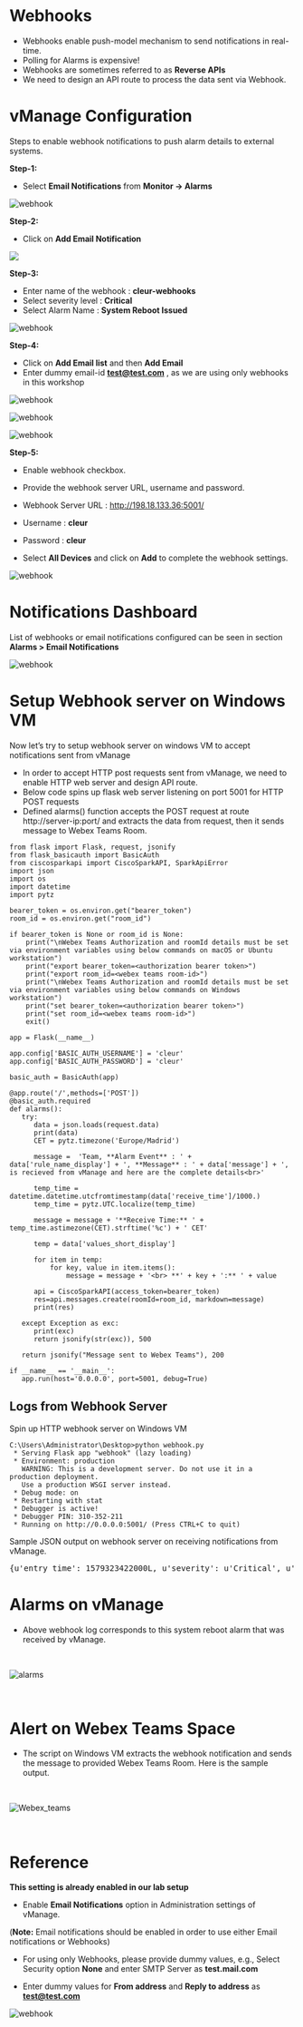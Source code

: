 # Webhooks

-   Webhooks enable push-model mechanism to send notifications in real-time.
-   Polling for Alarms is expensive!
-   Webhooks are sometimes referred to as **Reverse APIs**
-   We need to design an API route to process the data sent via Webhook.

# vManage Configuration

Steps to enable webhook notifications to push alarm details to external systems.

**Step-1:**

- Select **Email Notifications** from **Monitor -> Alarms**

![webhook](images/step1.png)

**Step-2:**

- Click on **Add Email Notification**

![](images/step2.png)

**Step-3:**

- Enter name of the webhook : <b>cleur-webhooks</b>
- Select severity level : <b>Critical</b>
- Select Alarm Name : <b>System Reboot Issued</b>

![webhook](images/step3.png)

**Step-4:**

- Click on <b>Add Email list</b> and then <b>Add Email</b>
- Enter dummy email-id **test@test.com** , as we are using only webhooks in this workshop

![webhook](images/step11.png)

![webhook](images/step10.png)

![webhook](images/step4.png)

**Step-5:**

- Enable webhook checkbox.
- Provide the webhook server URL, username and password. 

- Webhook Server URL : http://198.18.133.36:5001/
- Username : **cleur**
- Password : **cleur**

- Select **All Devices** and click on **Add** to complete the webhook settings.

![webhook](images/step5.png)

#	Notifications Dashboard 

List of webhooks or email notifications configured can be seen in section **Alarms > Email Notifications**

![webhook](images/step6.png)

# Setup Webhook server on Windows VM

Now let’s try to setup webhook server on windows VM to accept notifications sent from vManage

- In order to accept HTTP post requests sent from vManage, we need to enable HTTP web server and design API route.
- Below code spins up flask web server listening on port 5001 for HTTP POST requests
- Defined alarms() function accepts the POST request at route http://server-ip:port/ and extracts the data from request, then it sends message
to Webex Teams Room. 

```
from flask import Flask, request, jsonify
from flask_basicauth import BasicAuth
from ciscosparkapi import CiscoSparkAPI, SparkApiError
import json
import os
import datetime
import pytz

bearer_token = os.environ.get("bearer_token")
room_id = os.environ.get("room_id")

if bearer_token is None or room_id is None:
    print("\nWebex Teams Authorization and roomId details must be set via environment variables using below commands on macOS or Ubuntu workstation")
    print("export bearer_token=<authorization bearer token>")
    print("export room_id=<webex teams room-id>")
    print("\nWebex Teams Authorization and roomId details must be set via environment variables using below commands on Windows workstation")
    print("set bearer_token=<authorization bearer token>")
    print("set room_id=<webex teams room-id>")
    exit()

app = Flask(__name__)

app.config['BASIC_AUTH_USERNAME'] = 'cleur'
app.config['BASIC_AUTH_PASSWORD'] = 'cleur'

basic_auth = BasicAuth(app)

@app.route('/',methods=['POST'])
@basic_auth.required
def alarms():
   try:
      data = json.loads(request.data)
      print(data)
      CET = pytz.timezone('Europe/Madrid')
      
      message =  'Team, **Alarm Event** : ' + data['rule_name_display'] + ', **Message** : ' + data['message'] + ', is recieved from vManage and here are the complete details<br>'
      
      temp_time = datetime.datetime.utcfromtimestamp(data['receive_time']/1000.)
      temp_time = pytz.UTC.localize(temp_time)

      message = message + '**Receive Time:** ' + temp_time.astimezone(CET).strftime('%c') + ' CET'

      temp = data['values_short_display']

      for item in temp:
          for key, value in item.items():
              message = message + '<br> **' + key + ':** ' + value

      api = CiscoSparkAPI(access_token=bearer_token)
      res=api.messages.create(roomId=room_id, markdown=message)
      print(res)
      
   except Exception as exc:
      print(exc)
      return jsonify(str(exc)), 500
   
   return jsonify("Message sent to Webex Teams"), 200

if __name__ == '__main__':
   app.run(host='0.0.0.0', port=5001, debug=True)
```

## Logs from Webhook Server

Spin up HTTP webhook server on Windows VM

```
C:\Users\Administrator\Desktop>python webhook.py
 * Serving Flask app "webhook" (lazy loading)
 * Environment: production
   WARNING: This is a development server. Do not use it in a production deployment.
   Use a production WSGI server instead.
 * Debug mode: on
 * Restarting with stat
 * Debugger is active!
 * Debugger PIN: 310-352-211
 * Running on http://0.0.0.0:5001/ (Press CTRL+C to quit)
```

Sample JSON output on webhook server on receiving notifications from vManage.

<pre>
{u'entry_time': 1579323422000L, u'severity': u'Critical', u'rule_name_display': u'System_Reboot_Issued', u'severity_number': 1, u'component': u'System', u'values_short_display': [{u'host-name': u'DC1-VEDGE1', u'system-ip': u'10.1.0.1'}], u'devices': [{u'system-ip': u'10.1.0.1'}], u'eventname': u'system-reboot-issued', u'receive_time': 1579323421121L, u'statcycletime': 1579323422000L, u'values': [{u'host-name': u'DC1-VEDGE1', u'reboot-reason': u'Initiated by user', u'system-ip': u'10.1.0.1'}], u'rulename': u'system-reboot-issued', u'active': True, u'message': u'The device rebooted', u'type': u'system-reboot-issued', u'acknowledged': False, u'uuid': u'226bd188-35e8-450f-b40b-b0c5f279f562'}
</pre>

# Alarms on vManage

-	Above webhook log corresponds to this system reboot alarm that was received by vManage.

<br>

![alarms](images/step7.png)

<br>

# Alert on Webex Teams Space

- The script on Windows VM extracts the webhook notification and sends the message to provided Webex Teams Room. Here is the sample output. 

<br>

![Webex_teams](images/step8.png)

<br>

# Reference

<b>This setting is already enabled in our lab setup</b>

- Enable **Email Notifications** option in Administration settings of vManage.

(**Note:** Email notifications should be enabled in order to use either Email notifications or Webhooks)

- For using only Webhooks, please provide dummy values, e.g., Select Security option **None** and enter SMTP Server as **test.mail.com**

- Enter dummy values for **From address** and **Reply to address** as **test@test.com**

![webhook](images/step9.png)

